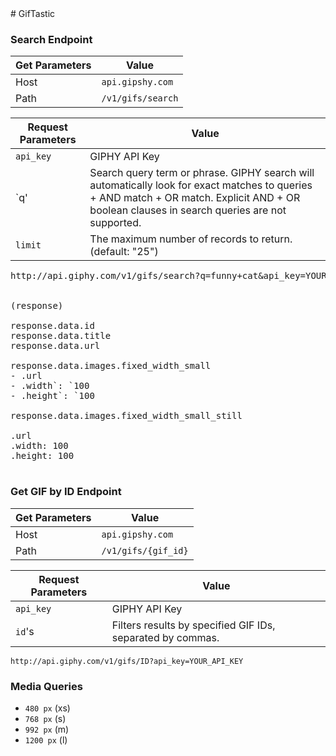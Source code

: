 <link href="readme.css" rel="stylesheet"></link>
# GifTastic

### Search Endpoint

|Get Parameters|Value|
|---|---|
| Host | `api.gipshy.com` |
| Path | `/v1/gifs/search` |

|Request Parameters|Value|
|---|---|
|`api_key`|GIPHY API Key |
|`q'| Search query term or phrase. GIPHY search will automatically look for exact matches to queries + AND match + OR match. Explicit AND + OR boolean clauses in search queries are not supported.|
|`limit`|The maximum number of records to return. (default: "25")

<pre>
http://api.giphy.com/v1/gifs/search?q=funny+cat&api_key=YOUR_API_KEY


(response)

response.data.id
response.data.title
response.data.url

response.data.images.fixed_width_small
- .url
- .width`: `100
- .height`: `100

response.data.images.fixed_width_small_still

.url
.width: 100
.height: 100

</pre>




### Get GIF by ID Endpoint

|Get Parameters|Value|
|---|---|
| Host | `api.gipshy.com` |
| Path | `/v1/gifs/{gif_id}` |

|Request Parameters|Value|
|---|---|
|`api_key`|GIPHY API Key |
|`id`'s| Filters results by specified GIF IDs, separated by commas.|


`http://api.giphy.com/v1/gifs/ID?api_key=YOUR_API_KEY`

### Media Queries

- `480 px` (xs)
- `768 px` (s)
- `992 px` (m)
- `1200 px` (l)

